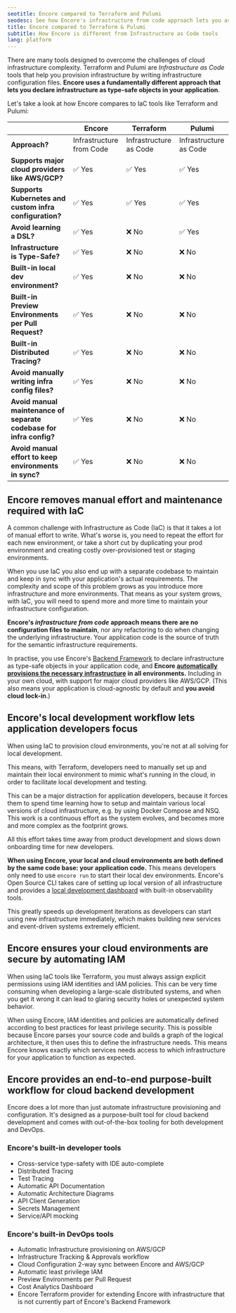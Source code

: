 ```yaml
---
seotitle: Encore compared to Terraform and Pulumi
seodesc: See how Encore's infrastructure from code approach lets you avoid the common pitfalls of infrastructure as code solutions like Terraform and Pulumi.
title: Encore compared to Terraform & Pulumi
subtitle: How Encore is different from Infrastructure as Code tools
lang: platform
---
```


There are many tools designed to overcome the challenges of cloud infrastructure complexity. Terraform and Pulumi are _Infrastructure as Code_ tools that help you provision infrastructure by writing infrastructure configuration files. **Encore uses a fundamentally different approach that lets you declare infrastructure as type-safe objects in your application**.

Let's take a look at how Encore compares to IaC tools like Terraform and Pulumi:

|                                                                     | Encore                   | Terraform              | Pulumi                 |
| ------------------------------------------------------------------- | ------------------------ | ---------------------- | ---------------------- |
| **Approach?**                                                       | Infrastructure from Code | Infrastructure as Code | Infrastructure as Code |
| **Supports major cloud providers like AWS/GCP?**                    | ✅︎ Yes                    | ✅︎ Yes                  | ✅︎ Yes                  |
| **Supports Kubernetes and custom infra configuration?**             | ✅︎ Yes                    | ✅︎ Yes                  | ✅︎ Yes                  |
| **Avoid learning a DSL?**                                           | ✅︎ Yes                    | ❌ No                   | ✅︎ Yes                  |
| **Infrastructure is Type-Safe?**                                    | ✅︎ Yes                    | ❌ No                   | ❌ No                   |
| **Built-in local dev environment?**                                 | ✅︎ Yes                    | ❌ No                   | ❌ No                   |
| **Built-in Preview Environments per Pull Request?**                 | ✅︎ Yes                    | ❌ No                   | ❌ No                   |
| **Built-in Distributed Tracing?**                                   | ✅︎ Yes                    | ❌ No                   | ❌ No                   |
| **Avoid manually writing infra config files?**                      | ✅︎ Yes                    | ❌ No                   | ❌ No                   |
| **Avoid manual maintenance of separate codebase for infra config?** | ✅︎ Yes                    | ❌ No                   | ❌ No                   |
| **Avoid manual effort to keep environments in sync?**               | ✅︎ Yes                    | ❌ No                   | ❌ No                   |

## Encore removes manual effort and maintenance required with IaC

A common challenge with Infrastructure as Code (IaC) is that it takes a lot of manual effort to write. What's worse is, you need to repeat the effort for each new environment, or take a short cut by duplicating your prod environment and creating costly over-provisioned test or staging environments.

When you use IaC you also end up with a separate codebase to maintain and keep in sync with your application's actual requirements. The complexity and scope of this problem grows as you introduce more infrastructure and more environments. That means as your system grows, with IaC, you will need to spend more and more time to maintain your infrastructure configuration.

**Encore's _infrastructure from code_ approach means there are no configuration files to maintain**, nor any refactoring to do when changing the underlying infrastructure. Your application code is the source of truth for the semantic infrastructure requirements.

In practise, you use Encore's [Backend Framework](/docs/primitives/overview) to declare infrastructure as type-safe objects in your application code, and **Encore [automatically provisions the necessary infrastructure](/docs/deploy/infra) in all environments.** Including in your own cloud, with support for major cloud providers like AWS/GCP. (This also means your application is cloud-agnostic by default and **you avoid cloud lock-in**.)

## Encore's local development workflow lets application developers focus

When using IaC to provision cloud environments, you're not at all solving for local development.

This means, with Terraform, developers need to manually set up and maintain their local environment to mimic what's running in the cloud, in order to facilitate local development and testing.

This can be a major distraction for application developers, because it forces them to spend time learning how to setup and maintain various local versions of cloud infrastructure, e.g. by using Docker Compose and NSQ. This work is a continuous effort as the system evolves, and becomes more and more complex as the footprint grows.

All this effort takes time away from product development and slows down onboarding time for new developers.

**When using Encore, your local and cloud environments are both defined by the same code base: your application code.** This means developers only need to use `encore run` to start their local dev environments. Encore's Open Source CLI takes care of setting up local version of all infrastructure and provides a [local development dashboard](/docs/observability/dev-dash) with built-in observability tools.

This greatly speeds up development iterations as developers can start using new infrastructure immediately, which makes building new services and event-driven systems extremely efficient.

## Encore ensures your cloud environments are secure by automating IAM

When using IaC tools like Terraform, you must always assign explicit permissions using IAM identities and IAM policies. This can be very time consuming when developing a large-scale distributed systems, and when you get it wrong it can lead to glaring security holes or unexpected system behavior.

When using Encore, IAM identities and policies are automatically defined according to best practices for least privilege security. This is possible because Encore parses your source code and builds a graph of the logical architecture, it then uses this to define the infrastructure needs. This means Encore knows exactly which services needs access to which infrastructure for your application to function as expected.

## Encore provides an end-to-end purpose-built workflow for cloud backend development

Encore does a lot more than just automate infrastructure provisioning and configuration. It's designed as a purpose-built tool for cloud backend development and comes with out-of-the-box tooling for both development and DevOps.

### Encore's built-in developer tools
- Cross-service type-safety with IDE auto-complete
- Distributed Tracing
- Test Tracing
- Automatic API Documentation
- Automatic Architecture Diagrams
- API Client Generation
- Secrets Management
- Service/API mocking

### Encore's built-in DevOps tools
- Automatic Infrastructure provisioning on AWS/GCP
- Infrastructure Tracking & Approvals workflow
- Cloud Configuration 2-way sync between Encore and AWS/GCP
- Automatic least privilege IAM
- Preview Environments per Pull Request
- Cost Analytics Dashboard
- Encore Terraform provider for extending Encore with infrastructure that is not currently part of Encore's Backend Framework
